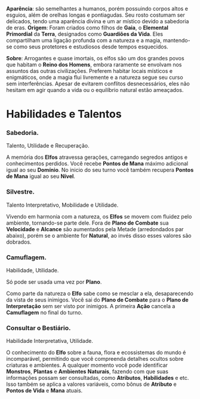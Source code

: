 **Aparência**: são semelhantes a humanos, porém possuindo corpos altos e esguios, além de orelhas longas e pontiagudas. Seu rosto costumam ser delicados, tendo uma aparência divina e um ar místico devido a sabedoria de eras.
**Origem**: Foram criados como filhos de **Gaia**, o **Elemental Primordial** da **Terra**, designados como **Guardiões da Vida**. Eles compartilham uma ligação profunda com a natureza e a magia, mantendo-se como seus protetores e estudiosos desde tempos esquecidos.

**Sobre**: Arrogantes e quase imortais, os elfos são um dos grandes povos que habitam o **Reino dos Homens**, embora raramente se envolvam nos assuntos das outras civilizações. Preferem habitar locais místicos e enigmáticos, onde a magia flui livremente e a natureza segue seu curso sem interferências. Apesar de evitarem conflitos desnecessários, eles não hesitam em agir quando a vida ou o equilíbrio natural estão ameaçados.

# Habilidades e Talentos

### Sabedoria.

Talento, Utilidade e Recuperação.

A memória dos **Elfos** atravessa gerações, carregando segredos antigos e conhecimentos perdidos. Você recebe **Pontos de Mana** máximo adicional igual ao seu **Domínio**. No inicio do seu turno você também recupera **Pontos de Mana** igual ao seu **Nível**.

### Silvestre.

Talento Interpretativo, Mobilidade e Utilidade.

Vivendo em harmonia com a natureza, os **Elfos** se movem com fluidez pelo ambiente, tornando-se parte dele. Fora de **Plano de Combate** sua **Velocidade** e **Alcance** são aumentados pela Metade (arredondados par abaixo), porém se o ambiente for **Natural**, ao invés disso esses valores são dobrados.

### Camuflagem.

Habilidade, Utilidade.

Só pode ser usada uma vez por **Plano**.

Como parte da natureza o **Elfo** sabe como se mesclar a ela, desaparecendo da vista de seus inimigos. Você sai do **Plano de Combate** para o **Plano de Interpretação** sem ser visto por inimigos. A primeira **Ação** cancela a **Camuflagem** no final do turno. 

### Consultar o Bestiário.

Habilidade Interpretativa, Utilidade.

O conhecimento do **Elfo** sobre a fauna, flora e ecossistemas do mundo é incomparável, permitindo que você compreenda detalhes ocultos sobre criaturas e ambientes. A qualquer momento você pode identificar **Monstros**, **Plantas** e **Ambientes** **Naturais**, fazendo com que suas informações possam ser consultadas, como **Atributos**, **Habilidades** e etc. Isso também se aplica a valores variáveis, como bônus de **Atributo** e **Pontos de Vida** e **Mana** atuais.